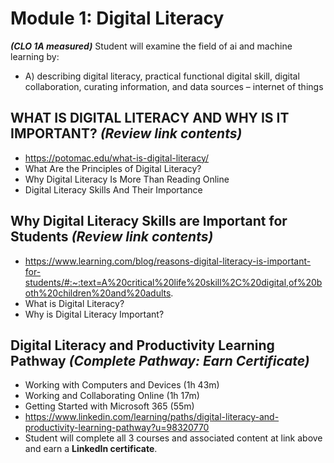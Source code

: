 # **Module 1: Digital Literacy**
***(CLO 1A measured)***
Student will examine the field of ai and machine learning by: 
- A) describing digital literacy, practical functional digital skill, digital collaboration, curating information, and data sources – internet of things 



## WHAT IS DIGITAL LITERACY AND WHY IS IT IMPORTANT? *(Review link contents)*
* https://potomac.edu/what-is-digital-literacy/
* What Are the Principles of Digital Literacy?
* Why Digital Literacy Is More Than Reading Online
* Digital Literacy Skills And Their Importance


## Why Digital Literacy Skills are Important for Students *(Review link contents)*
* https://www.learning.com/blog/reasons-digital-literacy-is-important-for-students/#:~:text=A%20critical%20life%20skill%2C%20digital,of%20both%20children%20and%20adults. 
* What is Digital Literacy?
* Why is Digital Literacy Important?

## Digital Literacy and Productivity Learning Pathway *(Complete Pathway: Earn Certificate)*
 * Working with Computers and Devices (1h 43m)
 * Working and Collaborating Online (1h 17m)
 * Getting Started with Microsoft 365 (55m)
 * https://www.linkedin.com/learning/paths/digital-literacy-and-productivity-learning-pathway?u=98320770 
 * Student will complete all 3 courses and associated content at link above and earn a **LinkedIn certificate**.
   


